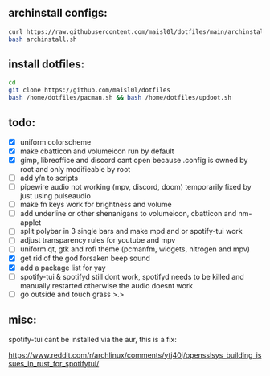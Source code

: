 ## archinstall configs:
```sh
curl https://raw.githubusercontent.com/maisl0l/dotfiles/main/archinstall.sh > archinstall.sh
bash archinstall.sh
```

## install dotfiles:
```sh
cd
git clone https://github.com/maisl0l/dotfiles
bash /home/dotfiles/pacman.sh && bash /home/dotfiles/updoot.sh
```
## todo:
- [x] uniform colorscheme
- [x] make cbatticon and volumeicon run by default
- [x] gimp, libreoffice and discord cant open because .config is owned by root and only modifieable by root 
- [ ] add y/n to scripts
- [ ] pipewire audio not working (mpv, discord, doom) temporarily fixed by just using pulseaudio
- [ ] make fn keys work for brightness and volume
- [ ] add underline or other shenanigans to volumeicon, cbatticon and nm-applet
- [ ] split polybar in 3 single bars and make mpd and or spotify-tui work
- [ ] adjust transparency rules for youtube and mpv
- [ ] uniform qt, gtk and rofi theme (pcmanfm, widgets, nitrogen and mpv)
- [x] get rid of the god forsaken beep sound
- [x] add a package list for yay
- [ ] spotify-tui & spotifyd still dont work, spotifyd needs to be killed and manually restarted otherwise the audio doesnt work
- [ ] go outside and touch grass >.>

## misc:

spotify-tui cant be installed via the aur, this is a fix:

https://www.reddit.com/r/archlinux/comments/ytj40j/opensslsys_building_issues_in_rust_for_spotifytui/
